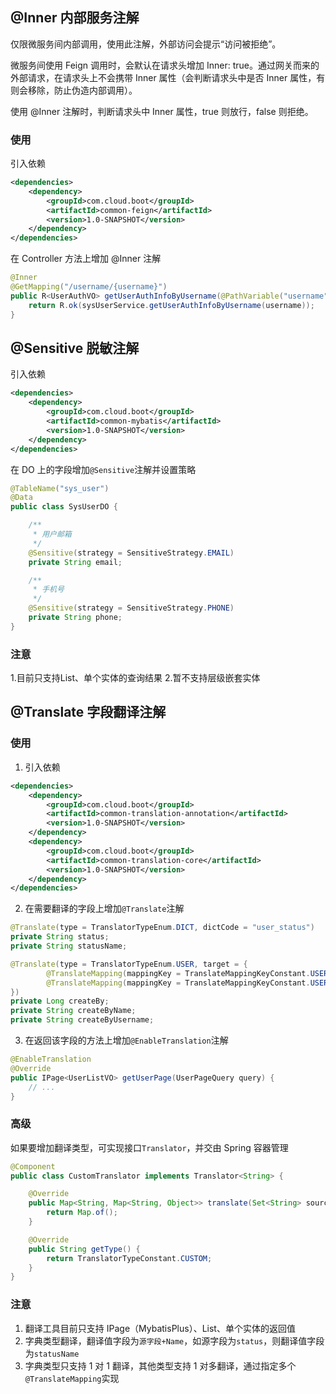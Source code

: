 ## @Inner 内部服务注解
仅限微服务间内部调用，使用此注解，外部访问会提示“访问被拒绝”。

微服务间使用 Feign 调用时，会默认在请求头增加 Inner: true。通过网关而来的外部请求，在请求头上不会携带 Inner 属性（会判断请求头中是否 Inner 属性，有则会移除，防止伪造内部调用）。 

使用 @Inner 注解时，判断请求头中 Inner 属性，true 则放行，false 则拒绝。
### 使用
引入依赖
```xml
<dependencies>
    <dependency>
        <groupId>com.cloud.boot</groupId>
        <artifactId>common-feign</artifactId>
        <version>1.0-SNAPSHOT</version>
    </dependency>
</dependencies>
```
在 Controller 方法上增加 @Inner 注解
```java
@Inner
@GetMapping("/username/{username}")
public R<UserAuthVO> getUserAuthInfoByUsername(@PathVariable("username") String username) {
    return R.ok(sysUserService.getUserAuthInfoByUsername(username));
}
```
## @Sensitive 脱敏注解
引入依赖
```xml
<dependencies>
    <dependency>
        <groupId>com.cloud.boot</groupId>
        <artifactId>common-mybatis</artifactId>
        <version>1.0-SNAPSHOT</version>
    </dependency>
</dependencies>
```
在 DO 上的字段增加`@Sensitive`注解并设置策略
```java
@TableName("sys_user")
@Data
public class SysUserDO {

    /**
     * 用户邮箱
     */
    @Sensitive(strategy = SensitiveStrategy.EMAIL)
    private String email;

    /**
     * 手机号
     */
    @Sensitive(strategy = SensitiveStrategy.PHONE)
    private String phone;
}
```
### 注意
1.目前只支持List、单个实体的查询结果
2.暂不支持层级嵌套实体

## @Translate 字段翻译注解
### 使用
1. 引入依赖
```xml
<dependencies>
    <dependency>
        <groupId>com.cloud.boot</groupId>
        <artifactId>common-translation-annotation</artifactId>
        <version>1.0-SNAPSHOT</version>
    </dependency>
    <dependency>
        <groupId>com.cloud.boot</groupId>
        <artifactId>common-translation-core</artifactId>
        <version>1.0-SNAPSHOT</version>
    </dependency>
</dependencies>
```
2. 在需要翻译的字段上增加`@Translate`注解
```java
@Translate(type = TranslatorTypeEnum.DICT, dictCode = "user_status")
private String status;
private String statusName;

@Translate(type = TranslatorTypeEnum.USER, target = {
        @TranslateMapping(mappingKey = TranslateMappingKeyConstant.USER_NICKNAME, target = "createByName"),
        @TranslateMapping(mappingKey = TranslateMappingKeyConstant.USER_USERNAME, target = "createByUsername")
})
private Long createBy;
private String createByName;
private String createByUsername;
```
3. 在返回该字段的方法上增加`@EnableTranslation`注解
```java
@EnableTranslation
@Override
public IPage<UserListVO> getUserPage(UserPageQuery query) {
    // ...
}
```
### 高级
如果要增加翻译类型，可实现接口`Translator`，并交由 Spring 容器管理
```java
@Component
public class CustomTranslator implements Translator<String> {

    @Override
    public Map<String, Map<String, Object>> translate(Set<String> sourceValueSet) {
        return Map.of();
    }

    @Override
    public String getType() {
        return TranslatorTypeConstant.CUSTOM;
    }
}
```
### 注意
1. 翻译工具目前只支持 IPage（MybatisPlus）、List、单个实体的返回值
2. 字典类型翻译，翻译值字段为`源字段+Name`，如源字段为`status`，则翻译值字段为`statusName`
3. 字典类型只支持 1 对 1 翻译，其他类型支持 1 对多翻译，通过指定多个`@TranslateMapping`实现
